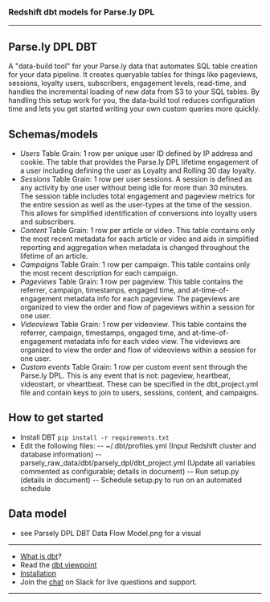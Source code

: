 ### Redshift dbt models for Parse.ly DPL

---
## Parse.ly DPL DBT
A "data-build tool" for your Parse.ly data that automates SQL table creation for your data pipeline. It creates queryable tables for things like pageviews, sessions, loyalty users, subscribers, engagement levels, read-time, and handles the incremental loading of new data from S3 to your SQL tables. By handling this setup work for you, the data-build tool reduces configuration time and lets you get started writing your own custom queries more quickly.

## Schemas/models
- *Users*
  Table Grain: 1 row per unique user ID defined by IP address and cookie. The table that provides the Parse.ly DPL lifetime engagement of a user including defining the user as Loyalty and Rolling 30 day loyalty.
- *Sessions*
  Table Grain: 1 row per user sessions. A session is defined as any activity by one user without being idle for more than 30 minutes. The session table includes total engagement and pageview metrics for the entire session as well as the user-types at the time of the session. This allows for simplified identification of conversions into loyalty users and subscribers.
- *Content*
  Table Grain: 1 row per article or video. This table contains only the most recent metadata for each article or video and aids in simplified reporting and aggregation when metadata is changed throughout the lifetime of an article.
- *Campaigns*
  Table Grain: 1 row per campaign. This table contains only the most recent description for each campaign.
- *Pageviews*
  Table Grain: 1 row per pageview. This table contains the referrer, campaign, timestamps, engaged time, and at-time-of-engagement metadata info for each pageview. The pageviews are organized to view the order and flow of pageviews within a session for one user.
- *Videoviews*
  Table Grain: 1 row per videoview. This table contains the referrer, campaign, timestamps, engaged time, and at-time-of-engagement metadata info for each video view. The videviews are organized to view the order and flow of videoviews within a session for one user.
- *Custom events*
  Table Grain: 1 row per custom event sent through the Parse.ly DPL. This is any event that is not: pageview, heartbeat, videostart, or vheartbeat. These can be specified in the dbt_project.yml file and contain keys to join to users, sessions, content, and campaigns.


## How to get started
- Install DBT
```pip install -r requirements.txt```
- Edit the following files:
-- ~/.dbt/profiles.yml (Input Redshift cluster and database information)
-- parsely_raw_data/dbt/parsely_dpl/dbt_project.yml (Update all variables commented as configurable; details in document)
-- Run setup.py (details in document)
-- Schedule setup.py to run on an automated schedule

## Data model
- see Parsely DPL DBT Data Flow Model.png for a visual


---
- [What is dbt](https://dbt.readme.io/docs/overview)?
- Read the [dbt viewpoint](https://dbt.readme.io/docs/viewpoint)
- [Installation](https://dbt.readme.io/docs/installation)
- Join the [chat](http://ac-slackin.herokuapp.com/) on Slack for live questions and support.

---
